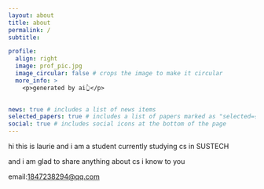 ```yaml
---
layout: about
title: about
permalink: /
subtitle:

profile:
  align: right
  image: prof_pic.jpg
  image_circular: false # crops the image to make it circular
  more_info: >
    <p>generated by ai👆</p>
  

news: true # includes a list of news items
selected_papers: true # includes a list of papers marked as "selected={true}"
social: true # includes social icons at the bottom of the page
---
```


hi this is laurie and i am a student currently studying cs in SUSTECH 

and i am glad to share anything about cs i know to you

email:1847238294@qq.com

